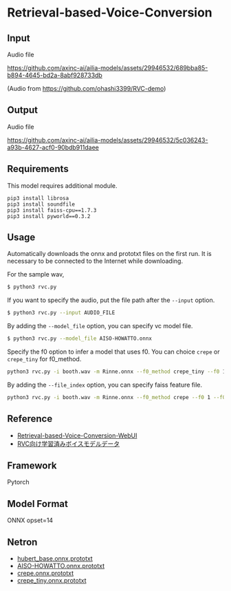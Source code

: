 # Retrieval-based-Voice-Conversion

## Input

Audio file

https://github.com/axinc-ai/ailia-models/assets/29946532/689bba85-b894-4645-bd2a-8abf928733db

(Audio from https://github.com/ohashi3399/RVC-demo)

## Output

Audio file

https://github.com/axinc-ai/ailia-models/assets/29946532/5c036243-a93b-4627-acf0-90bdb911daee

## Requirements

This model requires additional module.
```
pip3 install librosa
pip3 install soundfile
pip3 install faiss-cpu==1.7.3
pip3 install pyworld==0.3.2
```

## Usage
Automatically downloads the onnx and prototxt files on the first run.
It is necessary to be connected to the Internet while downloading.

For the sample wav,
```bash
$ python3 rvc.py
```

If you want to specify the audio, put the file path after the `--input` option.
```bash
$ python3 rvc.py --input AUDIO_FILE
```

By adding the `--model_file` option, you can specify vc model file.
```bash
$ python3 rvc.py --model_file AISO-HOWATTO.onnx
```

Specify the f0 option to infer a model that uses f0. You can choice `crepe` or `crepe_tiny` for f0_method.

```bash $ 
python3 rvc.py -i booth.wav -m Rinne.onnx --f0_method crepe_tiny --f0 1 --f0_up_key 11 --tgt_sr 48000
```

By adding the `--file_index` option, you can specify faiss feature file.

```bash $ 
python3 rvc.py -i booth.wav -m Rinne.onnx --f0_method crepe --f0 1 --f0_up_key 11 --tgt_sr 48000 --file_index Rinne.index --index_rate 0.75
```

## Reference

- [Retrieval-based-Voice-Conversion-WebUI](https://github.com/RVC-Project/Retrieval-based-Voice-Conversion-WebUI)
- [RVC向け学習済みボイスモデルデータ](https://chihaya369.booth.pm/items/4701666)

## Framework

Pytorch

## Model Format

ONNX opset=14

## Netron

- [hubert_base.onnx.prototxt](https://netron.app/?url=https://storage.googleapis.com/ailia-models/rvc/hubert_base.onnx.prototxt)  
- [AISO-HOWATTO.onnx.prototxt](https://netron.app/?url=https://storage.googleapis.com/ailia-models/rvc/AISO-HOWATTO.onnx.prototxt)
- [crepe.onnx.prototxt](https://netron.app/?url=https://storage.googleapis.com/ailia-models/rvc/crepe.onnx.prototxt)
- [crepe_tiny.onnx.prototxt](https://netron.app/?url=https://storage.googleapis.com/ailia-models/rvc/crepe_tiny.onnx.prototxt)
